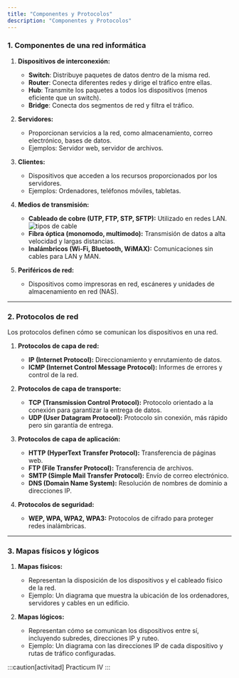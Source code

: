 ```yaml
---
title: "Componentes y Protocolos"
description: "Componentes y Protocolos"
---
```


### **1. Componentes de una red informática**

1. **Dispositivos de interconexión:**
   - **Switch**: Distribuye paquetes de datos dentro de la misma red.
   - **Router**: Conecta diferentes redes y dirige el tráfico entre ellas.
   - **Hub**: Transmite los paquetes a todos los dispositivos (menos eficiente que un switch).
   - **Bridge**: Conecta dos segmentos de red y filtra el tráfico.

2. **Servidores:**
   - Proporcionan servicios a la red, como almacenamiento, correo electrónico, bases de datos.
   - Ejemplos: Servidor web, servidor de archivos.

3. **Clientes:**
   - Dispositivos que acceden a los recursos proporcionados por los servidores.
   - Ejemplos: Ordenadores, teléfonos móviles, tabletas.

4. **Medios de transmisión:**
   - **Cableado de cobre (UTP, FTP, STP, SFTP):** Utilizado en redes LAN.
![tipos de cable](https://www.vhngroup.com/wp-content/uploads/2017/09/Tipos-De-Cables.jpg)
   - **Fibra óptica (monomodo, multimodo):** Transmisión de datos a alta velocidad y largas distancias.
   - **Inalámbricos (Wi-Fi, Bluetooth, WiMAX):** Comunicaciones sin cables para LAN y MAN.
5. **Periféricos de red:**
   - Dispositivos como impresoras en red, escáneres y unidades de almacenamiento en red (NAS).

---

### **2. Protocolos de red**

Los protocolos definen cómo se comunican los dispositivos en una red.

1. **Protocolos de capa de red:**
   - **IP (Internet Protocol):** Direccionamiento y enrutamiento de datos.
   - **ICMP (Internet Control Message Protocol):** Informes de errores y control de la red.

2. **Protocolos de capa de transporte:**
   - **TCP (Transmission Control Protocol):** Protocolo orientado a la conexión para garantizar la entrega de datos.
   - **UDP (User Datagram Protocol):** Protocolo sin conexión, más rápido pero sin garantía de entrega.

3. **Protocolos de capa de aplicación:**
   - **HTTP (HyperText Transfer Protocol):** Transferencia de páginas web.
   - **FTP (File Transfer Protocol):** Transferencia de archivos.
   - **SMTP (Simple Mail Transfer Protocol):** Envío de correo electrónico.
   - **DNS (Domain Name System):** Resolución de nombres de dominio a direcciones IP.

4. **Protocolos de seguridad:**
   - **WEP, WPA, WPA2, WPA3:** Protocolos de cifrado para proteger redes inalámbricas.

---

### **3. Mapas físicos y lógicos**

1. **Mapas físicos:**
   - Representan la disposición de los dispositivos y el cableado físico de la red.
   - Ejemplo: Un diagrama que muestra la ubicación de los ordenadores, servidores y cables en un edificio.

2. **Mapas lógicos:**
   - Representan cómo se comunican los dispositivos entre sí, incluyendo subredes, direcciones IP y ruteo.
   - Ejemplo: Un diagrama con las direcciones IP de cada dispositivo y rutas de tráfico configuradas.

:::caution[activitad]
Practicum IV
::: 
   